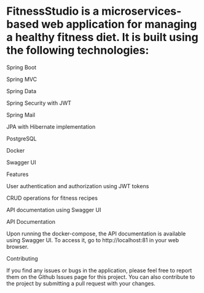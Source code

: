 # FitnessStudio is a microservices-based web application for managing a healthy fitness diet. It is built using the following technologies:

Spring Boot

Spring MVC

Spring Data

Spring Security with JWT 

Spring Mail

JPA with Hibernate implementation 

PostgreSQL

Docker 

Swagger UI  

Features

User authentication and authorization using JWT tokens

CRUD operations for fitness recipes 

API documentation using Swagger UI 

 
API Documentation

Upon running the docker-compose, the API documentation is available using Swagger UI. To access it, go to http://localhost:81 in your web browser.

Contributing

If you find any issues or bugs in the application, please feel free to report them on the Github Issues page for this project. You can also contribute to the project by submitting a pull request with your changes.
